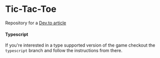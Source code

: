 # Tic-Tac-Toe
Repository for a [Dev.to article](https://dev.to/bornasepic/pure-and-simple-tic-tac-toe-with-javascript-4pgn)

#### Typescript
If you're interested in a type supported version of the game checkout the `typescript` branch and follow the instructions from there.


